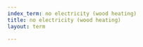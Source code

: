 ```yaml
---
index_term: no electricity (wood heating)
title: no electricity (wood heating)
layout: term

---
```

